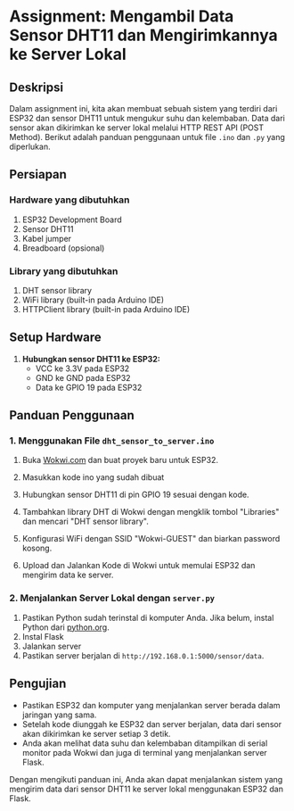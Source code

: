 # Assignment: Mengambil Data Sensor DHT11 dan Mengirimkannya ke Server Lokal

## Deskripsi

Dalam assignment ini, kita akan membuat sebuah sistem yang terdiri dari ESP32 dan sensor DHT11 untuk mengukur suhu dan kelembaban. Data dari sensor akan dikirimkan ke server lokal melalui HTTP REST API (POST Method). Berikut adalah panduan penggunaan untuk file `.ino` dan `.py` yang diperlukan.

## Persiapan

### Hardware yang dibutuhkan

1. ESP32 Development Board
2. Sensor DHT11
3. Kabel jumper
4. Breadboard (opsional)

### Library yang dibutuhkan

1. DHT sensor library
2. WiFi library (built-in pada Arduino IDE)
3. HTTPClient library (built-in pada Arduino IDE)

## Setup Hardware

1. **Hubungkan sensor DHT11 ke ESP32:**
   - VCC ke 3.3V pada ESP32
   - GND ke GND pada ESP32
   - Data ke GPIO 19 pada ESP32

## Panduan Penggunaan

### 1. Menggunakan File `dht_sensor_to_server.ino`

1. Buka [Wokwi.com](https://wokwi.com) dan buat proyek baru untuk ESP32.
2. Masukkan kode ino yang sudah dibuat


3. Hubungkan sensor DHT11 di pin GPIO 19 sesuai dengan kode.
4. Tambahkan library DHT di Wokwi dengan mengklik tombol "Libraries" dan mencari "DHT sensor library".
5. Konfigurasi WiFi dengan SSID "Wokwi-GUEST" dan biarkan password kosong.
6. Upload dan Jalankan Kode di Wokwi untuk memulai ESP32 dan mengirim data ke server.

### 2. Menjalankan Server Lokal dengan `server.py`

1. Pastikan Python sudah terinstal di komputer Anda. Jika belum, instal Python dari [python.org](https://www.python.org/).
2. Instal Flask
4. Jalankan server
5. Pastikan server berjalan di `http://192.168.0.1:5000/sensor/data`.

## Pengujian

- Pastikan ESP32 dan komputer yang menjalankan server berada dalam jaringan yang sama.
- Setelah kode diunggah ke ESP32 dan server berjalan, data dari sensor akan dikirimkan ke server setiap 3 detik.
- Anda akan melihat data suhu dan kelembaban ditampilkan di serial monitor pada Wokwi dan juga di terminal yang menjalankan server Flask.

Dengan mengikuti panduan ini, Anda akan dapat menjalankan sistem yang mengirim data dari sensor DHT11 ke server lokal menggunakan ESP32 dan Flask.
